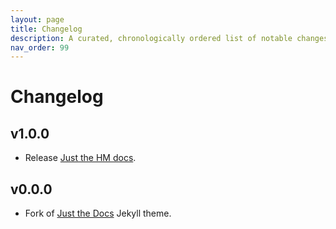 ```yaml
---
layout: page
title: Changelog
description: A curated, chronologically ordered list of notable changes for each version of the project.
nav_order: 99
---
```


# Changelog


## v1.0.0

- Release [Just the HM docs](https://github.com/humanmade/just-the-hm-docs/pull/1).

## v0.0.0

- Fork of [Just the Docs](https://github.com/just-the-docs/just-the-docs) Jekyll theme.
